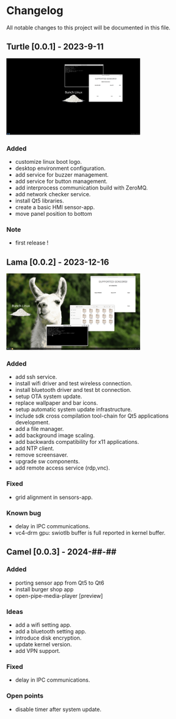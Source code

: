 # Changelog
All notable changes to this project will be documented in this file.

## Turtle [0.0.1] -  2023-9-11
<img src="docs/miscellaneous/wayland-screenshot-turtle-v0.1.png" width="350" height="200">

### Added
- customize linux boot logo.
- desktop environment configuration.
- add service for buzzer management.
- add service for button management.
- add interprocess communication build with ZeroMQ.
- add network checker service.
- install Qt5 libraries.
- create a basic HMI sensor-app.
- move panel position to bottom

### Note
- first release !

## Lama [0.0.2] -  2023-12-16
<img src="docs/miscellaneous/lama-desk.png" width="350" height="200">

### Added
- add ssh service.
- install wifi driver and test wireless connection.
- install bluetooth driver and test bt connection.
- setup OTA system update.
- replace wallpaper and bar icons.
- setup automatic system update infrastructure.
- include sdk cross compilation tool-chain for Qt5 applications development.
- add a file manager.
- add background image scaling.
- add backwards compatibility for x11 applications.
- add NTP client.
- remove screensaver.
- upgrade sw components.
- add remote access service (rdp,vnc).

### Fixed
- grid alignment in sensors-app.

### Known bug
- delay in IPC communications.
- vc4-drm gpu: swiotlb buffer is full reported in kernel buffer.

## Camel [0.0.3] -  2024-##-## 

### Added 
- porting sensor app from Qt5 to Qt6
- install burger shop app
- open-pipe-media-player [preview]

### Ideas
- add a wifi setting app.
- add a bluetooth setting app.
- introduce disk encryption.
- update kernel version.
- add VPN support.

### Fixed
- delay in IPC communications.
  
### Open points
- disable timer after system update.
